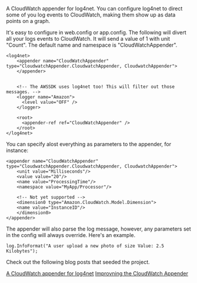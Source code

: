 A CloudWatch appender for log4net. You can configure log4net to direct some of you log events to CloudWatch, making them show up as data points on a graph.

It's easy to configure in web.config or app.config. The following will divert all your logs events to CloudWatch. It will send a value of 1 with unit "Count". The default name and namespace is "CloudWatchAppender".

    <log4net>
        <appender name="CloudWatchAppender" type="CloudwatchAppender.CloudwatchAppender, CloudwatchAppender">
        </appender>


        <!-- The AWSSDK uses log4net too! This will filter out those messages. -->
        <logger name="Amazon">
          <level value="OFF" />
        </logger>

        <root>
          <appender-ref ref="CloudWatchAppender" />
        </root>
    </log4net>

You can specify alost everything as parameters to the appender, for instance:

    <appender name="CloudWatchAppender" type="CloudwatchAppender.CloudwatchAppender, CloudwatchAppender">
        <unit value="Milliseconds"/>
        <value value="20"/>
        <name value="ProcessingTime"/>
        <namespace value="MyApp/Processor"/>

        <!-- Not yet supported -->
        <dimension0 type="Amazon.CloudWatch.Model.Dimension">
        <name value="InstanceID"/>
        </dimension0>
    </appender>


The appender will also parse the log message, however, any parameters set in the config will always override. Here's an example.

    log.InfoFormat("A user upload a new photo of size Value: 2.5 Kilobytes");

Check out the following blog posts that seeded the project.

[A CloudWatch appender for log4net]("http://blog.simpletask.se/awscloudwatch-log4net-appender")
[Improvning the CloudWatch Appender]("http://blog.simpletask.se/improvning-cloudwatch-appender")